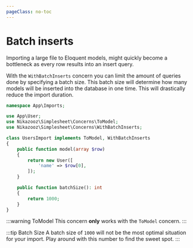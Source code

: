 ```yaml
---
pageClass: no-toc
---
```


# Batch inserts

Importing a large file to Eloquent models, might quickly become a bottleneck as every row results into an insert query.

With the `WithBatchInserts` concern you can limit the amount of queries done by specifying a batch size. This batch size will determine how many models will be inserted into the database in one time. This will drastically reduce the import duration.

```php
namespace App\Imports;

use App\User;
use Nikazooz\Simplesheet\Concerns\ToModel;
use Nikazooz\Simplesheet\Concerns\WithBatchInserts;

class UsersImport implements ToModel, WithBatchInserts
{
    public function model(array $row)
    {
        return new User([
            'name' => $row[0],
        ]);
    }

    public function batchSize(): int
    {
        return 1000;
    }
}
```

:::warning ToModel
This concern **only** works with the `ToModel` concern.
:::

:::tip Batch Size
A batch size of `1000` will not be the most optimal situation for your import. Play around with this number to find the sweet spot.
:::

